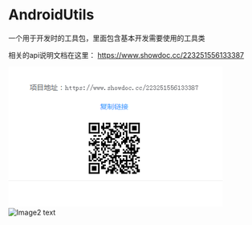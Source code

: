 # AndroidUtils
 
一个用于开发时的工具包，里面包含基本开发需要使用的工具类
 
相关的api说明文档在这里：
https://www.showdoc.cc/223251556133387
 
![Image1 text](https://github.com/MoneyNotFoundException/AndroidUtils/blob/master/doclink.png)
![Image2 text](AndroidUtils/doclink.png)
